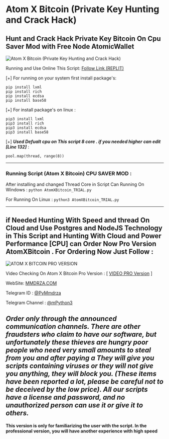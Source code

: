 # Atom X Bitcoin (Private Key Hunting and Crack Hack)
## Hunt and Crack Hack Private Key Bitcoin On Cpu Saver Mod with Free Node AtomicWallet

![Atom X Bitcoin (Private Key Hunting and Crack Hack)](https://github.com/Pymmdrza/AtomXBitcoin/raw/mainx/img/AtomXBitcoin.PNG 'Atom X Bitcoin (Private Key Hunting and Crack Hack)')

Running and Use Online This Script: [Follow Link (REPLIT)](https://replit.com/join/vdrymuuiwy-pymmdrza)

[+] For running on your system first install package's:

```
pip install lxml
pip install rich
pip install ecdsa
pip install base58
```

[+] For install package's on linux :
```
pip3 install lxml
pip3 install rich
pip3 install ecdsa
pip3 install base58
```

[+] ***Used Defualt cpu on This script 8 core . if you needed higher can edit [Line 132]*** :
```
pool.map(thread, range(8))
```
---

### Running Script (Atom X Bitcoin) CPU SAVER MOD :

After installing and changed Thread Core in Script Can Running On Windows : `python AtomXBitcoin_TRIAL.py`

For Running On Linux : `python3 AtomXBitcoin_TRIAL.py`

---

## if Needed Hunting With Speed and thread On Cloud and Use Postgres and NodeJS Technology in This Script and Hunting With Cloud and Power Performance [CPU] can Order Now Pro Version AtomXBitcoin . For Ordering Now Just Follow :

![ATOM X BITCOIN PRO VERSION](https://raw.githubusercontent.com/Pymmdrza/AtomXBitcoin/mainx/img/AtomXBitcoin_PRO.png 'ATOM X BITCOIN BITCOIN PRIVATE KEY CRACK AND HACK')

Video Checking On Atom X Bitcoin Pro Version : [ [VIDEO PRO Version](https://github.com/Pymmdrza/AtomXBitcoin/blob/mainx/img/AtomxBitcoin.mp4) ]

WebSite: [MMDRZA.COM](https://mmdrza.com)

Telegram ID : [@PyMmdrza](https://t.me/MrPyMmdrza)

Telegram Channel : [@mPython3](https://t.me/MrPyMmdrza)

***Order only through the announced communication channels. There are other fraudsters who claim to have our software, but unfortunately these thieves are hungry poor people who need very small amounts to steal from you and after paying a They will give you scripts containing viruses or they will not give you anything, they will block you. (These items have been reported a lot, please be careful not to be deceived by the low price). All our scripts have a license and password, and no unauthorized person can use it or give it to others.***
---
#### This version is only for familiarizing the user with the script. In the professional version, you will have another experience with high speed
